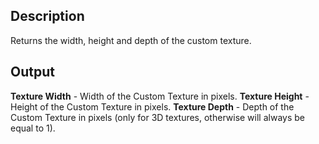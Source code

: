 ## Description
Returns the width, height and depth of the custom texture.

## Output
**Texture Width** - Width of the Custom Texture in pixels.
**Texture Height** - Height of the Custom Texture in pixels.
**Texture Depth** - Depth of the Custom Texture in pixels (only for 3D textures, otherwise will always be equal to 1).